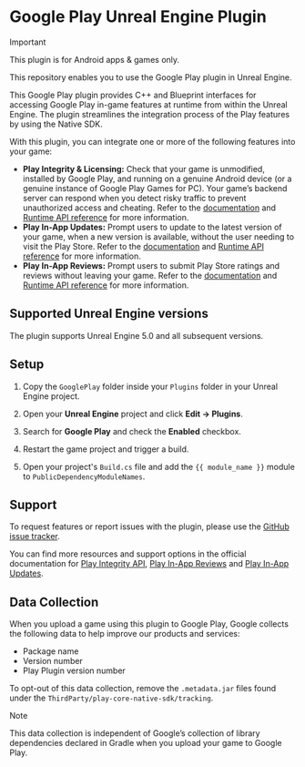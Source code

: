 # Google Play Unreal Engine Plugin

> [!IMPORTANT]
> This plugin is for Android apps & games only.

This repository enables you to use the Google Play plugin in Unreal Engine.

This Google Play plugin provides C++ and Blueprint interfaces for accessing Google Play in-game features at runtime from within the Unreal Engine. The plugin streamlines the integration process of the Play features by using the Native SDK.

With this plugin, you can integrate one or more of the following features into your game:

- **Play Integrity & Licensing:** Check that your game is unmodified, installed by Google Play, and running on a genuine Android device (or a genuine instance of Google Play Games for PC). Your game’s backend server can respond when you detect risky traffic to prevent unauthorized access and cheating. Refer to the [documentation](https://developer.android.com/google/play/integrity) and [Runtime API reference](https://developer.android.com/reference/unreal-engine/play/core/group/play-integrity) for more information.
- **Play In-App Updates:** Prompt users to update to the latest version of your game, when a new version is available, without the user needing to visit the Play Store. Refer to the [documentation](https://developer.android.com/guide/playcore/in-app-updates/unreal-engine) and [Runtime API reference](https://developer.android.com/reference/unreal-engine/play/core/group/play-in-app-updates) for more information.
- **Play In-App Reviews:** Prompt users to submit Play Store ratings and reviews without leaving your game. Refer to the [documentation](https://developer.android.com/guide/playcore/in-app-review/unreal-engine) and [Runtime API reference](https://developer.android.com/reference/unreal-engine/play/core/group/play-in-app-reviews) for more information.

## Supported Unreal Engine versions
The plugin supports Unreal Engine 5.0 and all subsequent versions.

## Setup
1.  Copy the `GooglePlay` folder inside your `Plugins` folder in your Unreal
    Engine project.

2.  Open your **Unreal Engine** project and click **Edit → Plugins**.

3.  Search for **Google Play** and check the **Enabled** checkbox.

4.  Restart the game project and trigger a build.

5.  Open your project's `Build.cs` file and add the `{{ module_name }}` module
    to `PublicDependencyModuleNames`.

## Support

To request features or report issues with the plugin, please use the [GitHub issue tracker](https://github.com/google/play-unreal-engine-plugin/issues).

You can find more resources and support options in the official documentation for [Play Integrity API](https://developer.android.com/google/play/integrity/overview), [Play In-App Reviews](https://developer.android.com/guide/playcore/in-app-review) and [Play In-App Updates](https://developer.android.com/guide/playcore/in-app-updates).

## Data Collection

When you upload a game using this plugin to Google Play, Google collects the following data to help improve our products and services:

- Package name
- Version number
- Play Plugin version number

To opt-out of this data collection, remove the `.metadata.jar` files found under the `ThirdParty/play-core-native-sdk/tracking`.

> [!NOTE]
> This data collection is independent of Google’s collection of library dependencies declared in Gradle when you upload your game to Google Play.
